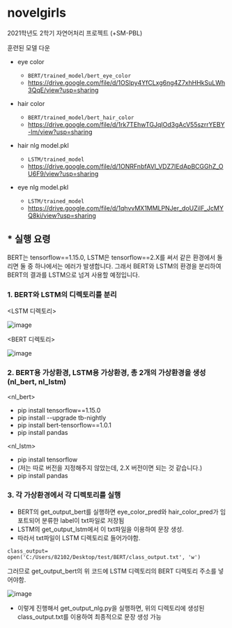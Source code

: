 # novelgirls
2021학년도 2학기 자연어처리 프로젝트 (+SM-PBL)

훈련된 모델 다운

- eye color
  - ```BERT/trained_model/bert_eye_color```
  - https://drive.google.com/file/d/1OSlpy4YfCLxg6ng4Z7xhHHkSuLWh3QqE/view?usp=sharing

- hair color
  - ```BERT/trained_model/bert_hair_color```
  - https://drive.google.com/file/d/1rk7TEhwTGJqIOd3gAcV55szrrYEBY-lm/view?usp=sharing

- hair nlg model.pkl
  - ```LSTM/trained_model```
  - https://drive.google.com/file/d/1ONRFnbfAVl_VDZ7IEdApBCGGhZ_OU6F9/view?usp=sharing

- eye nlg model.pkl
  - ```LSTM/trained_model```
  - https://drive.google.com/file/d/1qhvvMX1MMLPNJer_doUZiIF_JcMYQ8ki/view?usp=sharing




## * 실행 요령

BERT는 tensorflow==1.15.0, LSTM은 tensorflow==2.X를 써서 같은 환경에서 돌리면 둘 중 하나에서는 에러가 발생합니다.
그래서 BERT와 LSTM의 환경을 분리하여 BERT의 결과를 LSTM으로 넘겨 사용할 예정입니다.



### 1. BERT와 LSTM의 디렉토리를 분리

<LSTM 디렉토리>

![image](https://user-images.githubusercontent.com/81811255/142639536-82a2fa22-bb0b-4a39-bb89-05fc46552acc.png)


<BERT 디렉토리>

![image](https://user-images.githubusercontent.com/81811255/142639618-69eb233a-4629-4f2a-8619-9baaa068b1ad.png)



### 2. BERT용 가상환경, LSTM용 가상환경, 총 2개의 가상환경을 생성(nl_bert, nl_lstm)
<nl_bert>

- pip install tensorflow==1.15.0
- pip install --upgrade tb-nightly
- pip install bert-tensorflow==1.0.1
- pip install pandas


<nl_lstm>

- pip install tensorflow
- (저는 따로 버전을 지정해주지 않았는데, 2.X 버전이면 되는 것 같습니다.)
- pip install pandas



### 3. 각 가상환경에서 각 디렉토리를 실행

- BERT의 get_output_bert를 실행하면 eye_color_pred와 hair_color_pred가 임포트되어 분류한 label이 txt파일로 저장됨
- LSTM의 get_output_lstm에서 이 txt파일을 이용하여 문장 생성.
- 따라서 txt파일이 LSTM 디렉토리로 들어가야함.

``` class_output= open('C:/Users/82102/Desktop/test/BERT/class_output.txt', 'w') ```

그러므로 get_output_bert의 위 코드에 LSTM 디렉토리의 BERT 디렉토리 주소를 넣어야함.

![image](https://user-images.githubusercontent.com/81811255/142640890-827a8327-cb34-4190-828e-5534b9f4c034.png)

- 이렇게 진행해서 get_output_nlg.py을 실행하면, 위의 디렉토리에 생성된 class_output.txt를 이용하여 최종적으로 문장 생성 가능
